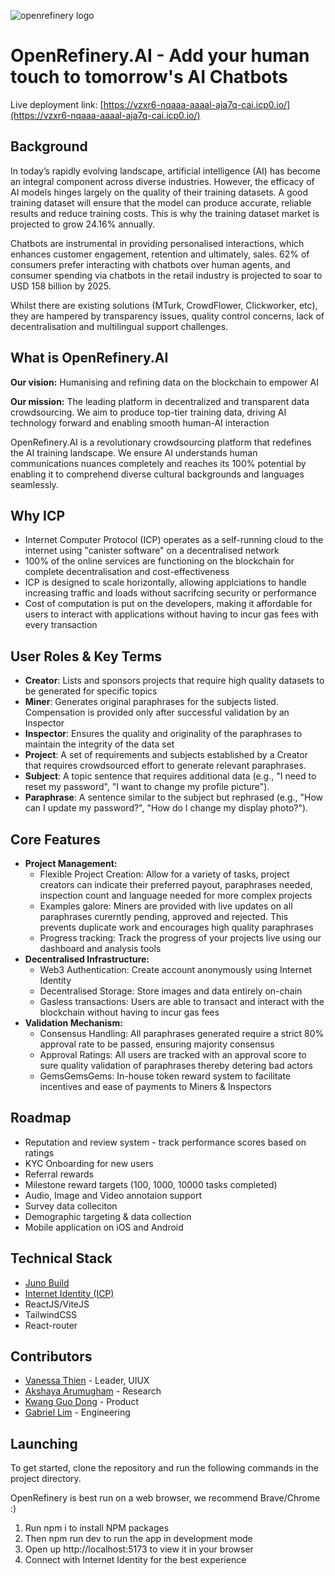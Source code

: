 ![openrefinery logo](https://vzxr6-nqaaa-aaaal-aja7q-cai.icp0.io/images/logoLong.png)

# OpenRefinery.AI - Add your human touch to tomorrow's AI Chatbots

Live deployment link: [https://vzxr6-nqaaa-aaaal-aja7q-cai.icp0.io/](https://vzxr6-nqaaa-aaaal-aja7q-cai.icp0.io/)

## Background

In today’s rapidly evolving landscape, artificial intelligence (AI) has become an integral component across diverse industries. However, the efficacy of AI models hinges largely on the quality of their training datasets. A good training dataset will ensure that the model can produce accurate, reliable results and reduce training costs. This is why the training dataset market is projected to grow 24.16% annually.

Chatbots are instrumental in providing personalised interactions, which enhances customer engagement, retention and ultimately, sales. 62% of consumers prefer interacting with chatbots over human agents, and consumer spending via chatbots in the retail industry is projected to soar to USD 158 billion by 2025.

Whilst there are existing solutions (MTurk, CrowdFlower, Clickworker, etc), they are hampered by transparency issues, quality control concerns, lack of decentralisation and multilingual support challenges.

## What is OpenRefinery.AI

**Our vision:** Humanising and refining data on the blockchain to empower AI

**Our mission:** The leading platform in decentralized and transparent data crowdsourcing. We aim to produce top-tier training data, driving AI technology forward and enabling smooth human-AI interaction

OpenRefinery.AI is a revolutionary crowdsourcing platform that redefines the AI training landscape. We ensure AI understands human communications nuances completely and reaches its 100% potential by enabling it to comprehend diverse cultural backgrounds and languages seamlessly.

## Why ICP

- Internet Computer Protocol (ICP) operates as a self-running cloud to the internet using "canister software" on a decentralised network
- 100% of the online services are functioning on the blockchain for complete decentralisation and cost-effectiveness
- ICP is designed to scale horizontally, allowing applciations to handle increasing traffic and loads without sacrifcing security or performance
- Cost of computation is put on the developers, making it affordable for users to interact with applications without having to incur gas fees with every transaction

## User Roles & Key Terms

- **Creator**: Lists and sponsors projects that require high quality datasets to be generated for specific topics
- **Miner**: Generates original paraphrases for the subjects listed. Compensation is provided only after successful validation by an Inspector
- **Inspector**: Ensures the quality and originality of the paraphrases to maintain the integrity of the data set
- **Project**: A set of requirements and subjects established by a Creator that requires crowdsourced effort to generate relevant paraphrases.
- **Subject**: A topic sentence that requires additional data (e.g., "I need to reset my password", "I want to change my profile picture").
- **Paraphrase**: A sentence similar to the subject but rephrased (e.g., "How can I update my password?", "How do I change my display photo?").

## Core Features

- **Project Management:**
  - Flexible Project Creation: Allow for a variety of tasks, project creators can indicate their preferred payout, paraphrases needed, inspection count and language needed for more complex projects
  - Examples galore: Miners are provided with live updates on all paraphrases curerntly pending, approved and rejected. This prevents duplicate work and encourages high quality paraphrases
  - Progress tracking: Track the progress of your projects live using our dashboard and analysis tools
- **Decentralised Infrastructure:**
  - Web3 Authentication: Create account anonymously using Internet Identity
  - Decentralised Storage: Store images and data entirely on-chain
  - Gasless transactions: Users are able to transact and interact with the blockchain without having to incur gas fees
- **Validation Mechanism:**
  - Consensus Handling: All paraphrases generated require a strict 80% approval rate to be passed, ensuring majority consensus
  - Approval Ratings: All users are tracked with an approval score to sure quality validation of paraphrases thereby detering bad actors
  - GemsGemsGems: In-house token reward system to facilitate incentives and ease of payments to Miners & Inspectors

## Roadmap

- Reputation and review system - track performance scores based on ratings
- KYC Onboarding for new users
- Referral rewards
- Milestone reward targets (100, 1000, 10000 tasks completed)
- Audio, Image and Video annotaion support
- Survey data colleciton
- Demographic targeting & data collection
- Mobile application on iOS and Android

## Technical Stack

- [Juno Build](https://juno.build/)
- [Internet Identity (ICP)](https://internetcomputer.org/docs/current/references/ii-spec/)
- ReactJS/ViteJS
- TailwindCSS
- React-router

## Contributors

- [Vanessa Thien](https://www.linkedin.com/in/vanessathien/) - Leader, UIUX
- [Akshaya Arumugham](https://www.linkedin.com/in/akshaya-arumugham/) - Research
- [Kwang Guo Dong](https://www.linkedin.com/in/guo-dong-kwang/) - Product
- [Gabriel Lim](https://www.linkedin.com/in/limjjgabriel/) - Engineering

## Launching

To get started, clone the repository and run the following commands in the project directory.

OpenRefinery is best run on a web browser, we recommend Brave/Chrome :)

1. Run npm i to install NPM packages
2. Then npm run dev to run the app in development mode
3. Open up http://localhost:5173 to view it in your browser
4. Connect with Internet Identity for the best experience
